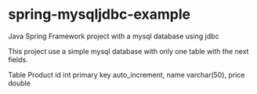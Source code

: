 # spring-mysqljdbc-example
Java Spring Framework project with a mysql database using jdbc

This project use a simple mysql database with only one table with the next fields.

Table Product
  id int primary key auto_increment,
  name varchar(50),
  price double
  

